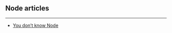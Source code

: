 ## Node articles

---

- [You don’t know Node](https://edgecoders.com/you-dont-know-node-6515a658a1ed)
